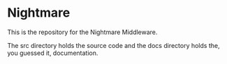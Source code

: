 Nightmare
===

This is the repository for the Nightmare Middleware.

The src directory holds the source code and the docs directory
holds the, you guessed it, documentation.

